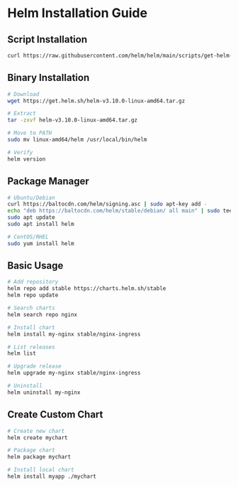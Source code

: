 # Helm Installation Guide

## Script Installation
```bash
curl https://raw.githubusercontent.com/helm/helm/main/scripts/get-helm-3 | bash
```

## Binary Installation
```bash
# Download
wget https://get.helm.sh/helm-v3.10.0-linux-amd64.tar.gz

# Extract
tar -zxvf helm-v3.10.0-linux-amd64.tar.gz

# Move to PATH
sudo mv linux-amd64/helm /usr/local/bin/helm

# Verify
helm version
```

## Package Manager
```bash
# Ubuntu/Debian
curl https://baltocdn.com/helm/signing.asc | sudo apt-key add -
echo "deb https://baltocdn.com/helm/stable/debian/ all main" | sudo tee /etc/apt/sources.list.d/helm-stable-debian.list
sudo apt update
sudo apt install helm

# CentOS/RHEL
sudo yum install helm
```

## Basic Usage
```bash
# Add repository
helm repo add stable https://charts.helm.sh/stable
helm repo update

# Search charts
helm search repo nginx

# Install chart
helm install my-nginx stable/nginx-ingress

# List releases
helm list

# Upgrade release
helm upgrade my-nginx stable/nginx-ingress

# Uninstall
helm uninstall my-nginx
```

## Create Custom Chart
```bash
# Create new chart
helm create mychart

# Package chart
helm package mychart

# Install local chart
helm install myapp ./mychart
```
